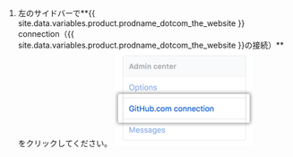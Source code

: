 1. 左のサイドバーで**{{ site.data.variables.product.prodname_dotcom_the_website }} connection（{{ site.data.variables.product.prodname_dotcom_the_website }}の接続）**をクリックしてください。 ![ビジネスアカウント設定サイドバー内のGitHub.com connectionタブ](/assets/images/enterprise/business-accounts/settings-github-dotcom-connection-tab.png)
